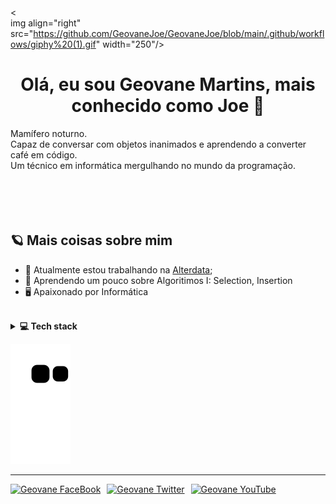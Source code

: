 <<br> img align="right" src="https://github.com/GeovaneJoe/GeovaneJoe/blob/main/.github/workflows/giphy%20(1).gif" width="250"/>

<h1 align="center">Olá, eu sou Geovane Martins, mais conhecido como Joe 👋 </h1>
Mamífero noturno.<br />
Capaz de conversar com objetos inanimados e aprendendo a converter café em código.<br />
Um  técnico em informática mergulhando no mundo da programação.<br />

<br />
<br />
<br />
<br />

## 🪐 Mais coisas sobre mim
- 🔭 Atualmente estou trabalhando na <a href="https://www.alterdata.com.br/" target="_blank">Alterdata</a>;
- 🌱 Aprendendo um pouco sobre Algoritimos I: Selection, Insertion
- 🖥  Apaixonado por Informática


<br />

<details>
  <summary><b>💻 Tech stack</b></summary>
  
  ## 🤓 Cursando: 
  - "Alura" 
  - Java 
  - Python
  
  "Academia do Codigo"
  - Delphi

 "Ciência da Computação"
 - 3º Período

  ## 🔬 Ferramentas:
  - Git
  - Figma
  - IntelliJ IDEA
  - Adobe Illustrator 
  - Visual Studio Code
  - RAD Studio 11
</details>    
 
  ![Snake animation](https://github.com/GeovaneJoe/GeovaneJoe/blob/output/github-contribution-grid-snake.svg)
 

----
<div style="display: flex; gap: 10px;">
  <a href="https://www.facebook.com/geovane.d.martins">
    <img alt="Geovane FaceBook" width="20px" src="https://simpleicons.vercel.app/facebook/748FAC" title="Perfil no FaceBook" />
  </a>
  <a href="https://twitter.com/Geovane_joe?t=Yt1ZaxJqMLZk67adbtW9Hw&s=09">
    <img alt="Geovane Twitter" width="20px" src="https://simpleicons.vercel.app/x/000" title="Perfil no Twitter" />
  </a>
  <a href="https://www.youtube.com/channel/UC0_FEGcvDqsfNWHDI3S9GVA">
    <img alt="Geovane YouTube" width="20px" src="https://simpleicons.vercel.app/youtube/748FAC" title="Canal no YouTube" />
  </a>
</div>

